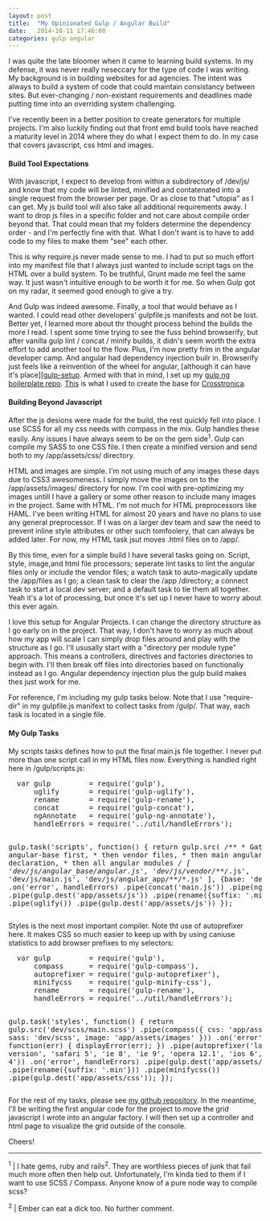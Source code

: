 ```yaml
---
layout: post
title:  "My Opinionated Gulp / Angular Build"
date:   2014-10-11 17:46:00
categories: gulp angular
---
```


I was quite the late bloomer when it came to learning build systems. In my defense, it was never really neseccary for the type of code I was writing. My background is in building websites for ad agencies. The intent was always to build a system of code that could maintain consistancy between sites. But ever-changing / non-existant requirements and deadlines made putting time into an overriding system challenging.

I've recently been in a better position to create generators for multiple projects. I'm also luckily finding out that front emd build tools have reached a maturity level in 2014 where they do what I expect them to do. In my case that covers javascript, css html and images.

#### Build Tool Expectations

With javascript, I expect to develop from within a subdirectory of /dev/js/ and know that my code will be linted, minified and contatenated into a single request from the browser per page. Or as close to that "utopia" as I can get. My js build tool will also take all additional requirements away. I want to drop js files in a specific folder and not care about compile order beyond that. That could mean that my folders determine the dependency order - and I'm perfectly fine with that. What I don't want is to have to add code to my files to make them "see" each other.

This is why require.js never made sense to me. I had to put so much effort into my manifest file that I always just wanted to include script tags on the HTML over a build system. To be truthful, Grunt made me feel the same way. It just wasn't intuitive enough to be worth it for me. So when Gulp got on my radar, it seemed good enough to give a try.

And Gulp was indeed awesome. Finally, a tool that would behave as I wanted. I could read other developers' gulpfile.js manifests and not be lost. Better yet, I learned more about thr thought process behind the builds the more I read. I spent some time trying to see the fuss behind browserify, but after vanilla gulp lint / concat / minify builds, it didn's seem worth the extra effort to add another tool to the flow. Plus, I'm now pretty frim in the angular developer camp. And angular had dependency injection builr in. Browserify just feels like a reinvention of the wheel for angular, [although it can have it's place][[gulp-setup]. Armed with that in mind, I set up my [gulp ng boilerplate repo][gulp-setup-ng]. [This][gulp-setup-ng] is what I used to create the base for [Crosstronica][crosstronica].

#### Building Beyond Javascript

After the js desions were made for the build, the rest quickly fell into place. I use SCSS for all my css needs with compass in the mix. Gulp handles these easily. Any issues I have always seem to be on the gem side<sup>1</sup>. Gulp can compile my SASS to one CSS file. I then create a minified version and send both to my /app/assets/css/ directory.

HTML and images are simple. I'm not using much of any images these days due to CSS3 awesomeness. I simply move the images on to the /app/assets/images/ directory for now. I'm cool with pre-optimizing my images untill I have a gallery or some other reason to include many images in the project. Same with HTML. I'm not much for HTML preprocessors like HAML. I've been writing HTML for almost 20 years and have no plans to use any general preprocessor. If I was on a larger dev team and saw the need to prevent inline style attributes or other such tomfoolery, that can always be added later. For now, my HTML task jsut moves .html files on to /app/.

By this time, even for a simple build I have several tasks going on. Script, style, image,and html file processors; seperate lint tasks to lint the angular files only or include the vendor files; a watch task to auto-magically update the /app/files as I go; a clean task to clear the /app /directory; a connect task to start a local dev server; and a default task to tie them all together. Yeah it's a lot of processing, but once it's set up I never have to worry about this ever again.

I love this setup for Angular Projects. I can change the directory structure as I go early on in the project. That way, I don't have to worry as much about how my app will scale I can simply drop files around and play with the structure as I go. I'll ususally start with a "directory per module type" approach. This means a controllers, directives and factories directories to begin with. I'll then break off files into directories based on functionaliy instead as I go. Angular dependency injection plus the gulp build makes thes just work for me.

For reference, I'm including my gulp tasks below. Note that I use "require-dir" in my gulpfile.js manifext to collect tasks from /gulp/. That way, each task is located in a single file.

#### My Gulp Tasks

My scripts tasks defines how to put the final main.js file together. I never put more than one script call in my HTML files now. Everything is handled right here in /gulp/scripts.js:

<div code-showhide headline="Gulp Scripts Task">
  <pre>
  var gulp         = require('gulp'),
      uglify       = require('gulp-uglify'),
      rename       = require('gulp-rename'),
      concat       = require('gulp-concat'),
      ngAnnotate   = require('gulp-ng-annotate'),
      handleErrors = require('../util/handleErrors');

  gulp.task('scripts', function() {
    return gulp.src(
        /**
        * Gather angular-base first,
        * then vendor files,
        * then main angular app declaration,
        * then all angular modules
        */
        [
          'dev/js/angular_base/angular.js',
          'dev/js/vendor/**/*.js',
          'dev/js/main.js',
          'dev/js/angular_app/**/*.js'
        ],
        {base: 'dev/js'}
      )
      .on('error', handleErrors)
      .pipe(concat('main.js'))
      .pipe(ngAnnotate())
      .pipe(gulp.dest('app/assets/js'))
      .pipe(rename({suffix: '.min'}))
      .pipe(uglify())
      .pipe(gulp.dest('app/assets/js'))
  });
  </pre>
</div>

Styles is the next most important compiler. Note tht use of autoprefixer here. It makes CSS so much easier to keep up with by using caniuse statistics to add browser prefixes to my selectors:

<div code-showhide headline="Gulp Styles Task">
  <pre>
  var gulp         = require('gulp'),
      compass      = require('gulp-compass'),
      autoprefixer = require('gulp-autoprefixer'),
      minifycss    = require('gulp-minify-css'),
      rename       = require('gulp-rename'),
      handleErrors = require('../util/handleErrors');

  gulp.task('styles', function() {
    return gulp.src('dev/scss/main.scss')
      .pipe(compass({
        css: 'app/assets/css',
        sass: 'dev/scss',
        image: 'app/assets/images'
      }))
      .on('error', function(err) {
        displayError(err);
      })
      .pipe(autoprefixer('last 2 version', 'safari 5', 'ie 8', 'ie 9', 'opera 12.1', 'ios 6', 'android 4'))
      .on('error', handleErrors)
      .pipe(gulp.dest('app/assets/css'))
      .pipe(rename({suffix: '.min'}))
      .pipe(minifycss())
      .pipe(gulp.dest('app/assets/css'));
  });
  </pre>
</div>

For the rest of my tasks, please see [my github repository][crosstronica-gulp]. In the meantime, I'll be writing the first angular code for the project to move the grid javascript I wrote into an angular factory. I will then set up a controller and html page to visualize the grid outside of the console.

Cheers!

<hr>

<sup>1</sup> | I hate gems, ruby and rails<sup>2</sup>. They are worthless pieces of junk that fail much more often then help out. Unfortunately, I'm kinda tied to them if I want to use SCSS / Compass. Anyone know of a pure node way to compile scss?

<sup>2</sup> | Ember can eat a dick too. No further comment.

[gulp-setup-ng]:  [https://github.com/slatron/gulp-setup-ng]
[gulp-setup]:  [https://github.com/slatron/gulp-setup]
[crosstronica]:  [https://github.com/slatron/crosstronicq]
[crosstronica-gulp]: [https://github.com/slatron/crosstronica/tree/master/gulp]
